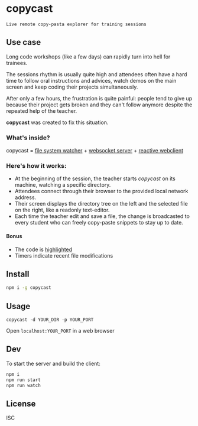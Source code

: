 # copycast

    Live remote copy-pasta explorer for training sessions

## Use case

Long code workshops (like a few days) can rapidly turn into hell for trainees.

The sessions rhythm is usually quite high and attendees often have a hard time
to follow oral instructions and advices, watch demos on the main screen and
keep coding their projects simultaneously.

After only a few hours, the frustration is quite painful: people tend to give
up because their project gets broken and they can't follow anymore despite the
repeated help of the teacher.

**copycast** was created to fix this situation.

### What's inside?

copycast = [file system watcher](https://github.com/paulmillr/chokidar) + [websocket server](https://github.com/socketio/socket.io) + [reactive webclient](https://github.com/cyclejs)

### Here's how it works:

- At the beginning of the session, the teacher starts *copycast* on its
	machine, watching a specific directory.
- Attendees connect through their browser to the provided local network
	address.
- Their screen displays the directory tree on the left and the selected file on
	the right, like a readonly text-editor.
- Each time the teacher edit and save a file, the change is broadcasted to
	every student who can freely copy-paste snippets to stay up to date.

#### Bonus

- The code is [highlighted](https://github.com/isagalaev/highlight.js)
- Timers indicate recent file modifications

## Install

```sh
npm i -g copycast
```

## Usage

```
copycast -d YOUR_DIR -p YOUR_PORT
```

Open `localhost:YOUR_PORT` in a web browser

## Dev

To start the server and build the client:
```sh
npm i
npm run start
npm run watch
```

## License

ISC
